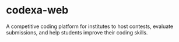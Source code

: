 # codexa-web
A competitive coding platform for institutes to host contests, evaluate submissions, and help students improve their coding skills.

